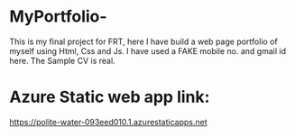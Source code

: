 # MyPortfolio-
This is my final project for FRT, here I have build a  web page portfolio of myself using Html, Css and Js. I have used a FAKE mobile no. and gmail id here.
The Sample CV is real.

# Azure Static web app link:
https://polite-water-093eed010.1.azurestaticapps.net
